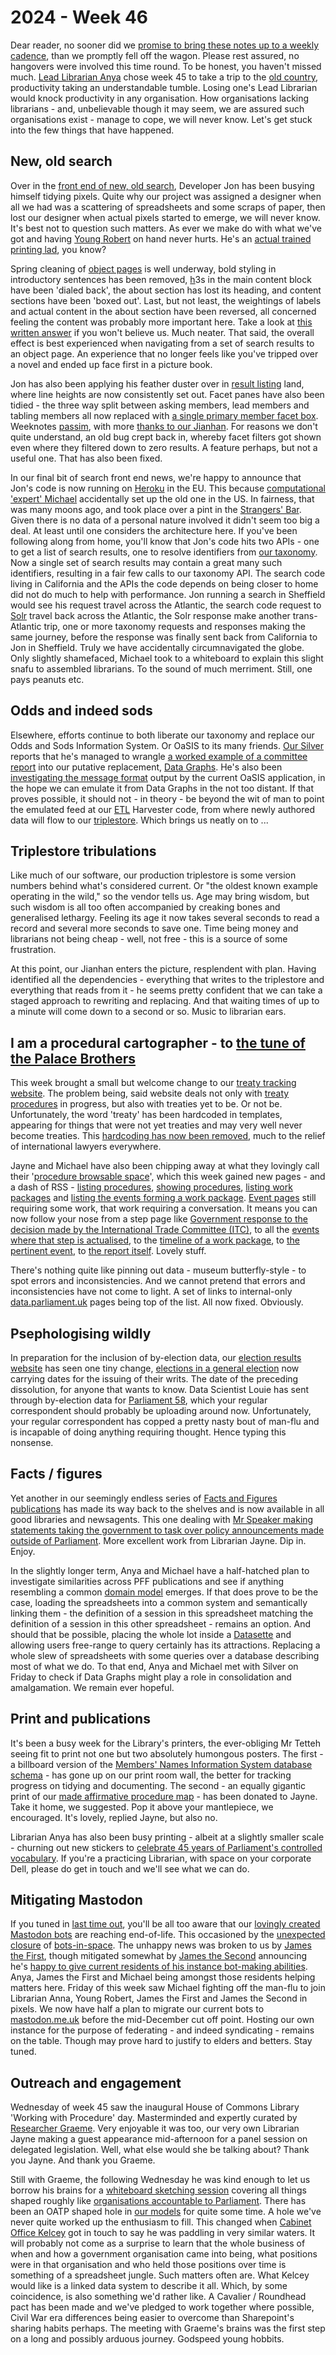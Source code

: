 # 2024 - Week 46

Dear reader, no sooner did we [promise to bring these notes up to a weekly cadence](https://ukparliament.github.io/ontologies/meta/weeknotes/2024/42/#correcting-cadence), than we promptly fell off the wagon. Please rest assured, no hangovers were involved this time round. To be honest, you haven't missed much. [Lead Librarian Anya](https://bsky.app/profile/anyaso.bsky.social) chose week 45 to take a trip to the [old country](https://en.wikipedia.org/wiki/Boyle,_County_Roscommon), productivity taking an understandable tumble. Losing one's Lead Librarian would knock productivity in any organisation. How organisations lacking librarians - and, unbelievable though it may seem, we are assured such organisations exist - manage to cope, we will never know. Let's get stuck into the few things that have happened.

## New, old search

Over in the [front end of new, old search](https://parliamentary-search-265cced0397e.herokuapp.com/search-prototype), Developer Jon has been busying himself tidying pixels. Quite why our project was assigned a designer when all we had was a scattering of spreadsheets and some scraps of paper, then lost our designer when actual pixels started to emerge, we will never know. It's best not to question such matters. As ever we make do with what we've got and having [Young Robert](https://bsky.app/profile/robertbrook.bsky.social) on hand never hurts. He's an [actual trained printing lad](https://en.wikipedia.org/wiki/London_College_of_Communication), you know?

Spring cleaning of [object pages](https://parliamentary-search-265cced0397e.herokuapp.com/search-prototype/objects?object=http%3A%2F%2Fhansard.intranet.data.parliament.uk%2FCommons%2F2012-12-18%2F12121863000016) is well underway, bold styling in introductory sentences has been removed, [h](https://www.w3schools.com/tags/tag_hn.asp)3s in the main content block have been 'dialed back', the about section has lost its heading, and content sections have been 'boxed out'. Last, but not least, the weightings of labels and actual content in the about section have been reversed, all concerned feeling the content was probably more important here. Take a look at [this written answer](https://parliamentary-search-265cced0397e.herokuapp.com/search-prototype/objects?object=http%3A%2F%2Fdata.parliament.uk%2Fwrittenparliamentaryquestion%2Fcommons%2F2015-16%2F28407) if you won't believe us. Much neater. That said, the overall effect is best experienced when navigating from a set of search results to an object page. An experience that no longer feels like you've tripped over a novel and ended up face first in a picture book. 

Jon has also been applying his feather duster over in [result listing](https://parliamentary-search-265cced0397e.herokuapp.com/search-prototype/search?query=conker&commit=Search) land, where line heights are now consistently set out. Facet panes have also been tidied - the three way split between asking members, lead members and tabling members all now replaced with [a single primary member facet box](https://parliamentary-search-265cced0397e.herokuapp.com/search-prototype/search?query=cow). Weeknotes [passim](https://ukparliament.github.io/ontologies/meta/weeknotes/2024/42/), with more [thanks to our Jianhan](https://ukparliament.github.io/ontologies/meta/weeknotes/2024/42/#new-old-search). For reasons we don't quite understand, an old bug crept back in, whereby facet filters got shown even where they filtered down to zero results. A feature perhaps, but not a useful one. That has also been fixed.

In our final bit of search front end news, we're happy to announce that Jon's code is now running on [Heroku](https://en.wikipedia.org/wiki/Heroku) in the EU. This because [computational 'expert' Michael](https://bsky.app/profile/fantasticlife.bsky.social) accidentally set up the old one in the US. In fairness, that was many moons ago, and took place over a pint in the [Strangers' Bar](https://en.wikipedia.org/wiki/Strangers%27_Bar). Given there is no data of a personal nature involved it didn't seem too big a deal. At least until one considers the architecture here. If you've been following along from home, you'll know that Jon's code hits two APIs - one to get a list of search results, one to resolve identifiers from [our taxonomy](https://explore.data.parliament.uk/index.html?endpoint=terms). Now a single set of search results may contain a great many such identifiers, resulting in a fair few calls to our taxonomy API. The search code living in California and the APIs the code depends on being closer to home did not do much to help with performance. Jon running a search in Sheffield would see his request travel across the Atlantic, the search code request to [Solr](https://en.wikipedia.org/wiki/Apache_Solr) travel back across the Atlantic, the Solr response make another trans-Atlantic trip, one or more taxonomy requests and responses making the same journey, before the response was finally sent back from California to Jon in Sheffield. Truly we have accidentally circumnavigated the globe. Only slightly shamefaced, Michael took to a whiteboard to explain this slight snafu to assembled librarians. To the sound of much merriment. Still, one pays peanuts etc.

## Odds and indeed sods

Elsewhere, efforts continue to both liberate our taxonomy and replace our Odds and Sods Information System. Or OaSIS to its many friends. [Our Silver](https://datalanguage.com/contributors/silver-oliver) reports that he's managed to wrangle [a worked example of a committee report](https://trello.com/c/q8I2ys9x/109-worked-example) into our putative replacement, [Data Graphs](https://datalanguage.com/products/datagraphs). He's also been [investigating the message format](https://trello.com/c/iMzig8q7/79-look-at-message-format-for-harvester-for-oasis-to-harvester) output by the current OaSIS application, in the hope we can emulate it from Data Graphs in the not too distant. If that proves possible, it should not - in theory - be beyond the wit of man to point the emulated feed at our [ETL](https://en.wikipedia.org/wiki/Extract,_transform,_load) Harvester code, from where newly authored data will flow to our [triplestore](https://en.wikipedia.org/wiki/Triplestore). Which brings us neatly on to ...

## Triplestore tribulations

Like much of our software, our production triplestore is some version numbers behind what's considered current. Or "the oldest known example operating in the wild," so the vendor tells us. Age may bring wisdom, but such wisdom is all too often accompanied by creaking bones and generalised lethargy. Feeling its age it now takes several seconds to read a record and several more seconds to save one. Time being money and librarians not being cheap - well, not free - this is a source of some frustration.

At this point, our Jianhan enters the picture, resplendent with plan. Having identified all the dependencies - everything that writes to the triplestore and everything that reads from it - he seems pretty confident that we can take a staged approach to rewriting and replacing. And that waiting times of up to a minute will come down to a second or so. Music to librarian ears.

## I am a procedural cartographer - to [the tune of the Palace Brothers](https://www.youtube.com/watch?v=owvF3Vb0JhA&ab_channel=tomkat69pc)

This week brought a small but welcome change to our [treaty tracking website](https://treaties.parliament.uk/). The problem being, said website deals not only with [treaty procedures](https://ukparliament.github.io/ontologies/procedure/maps/treaties/crag-treaties/crag-treaties.pdf) in progress, but also with treaties yet to be. Or not be. Unfortunately, the word 'treaty' has been hardcoded in templates, appearing for things that were not yet treaties and may very well never become treaties. This [hardcoding has now been removed](https://treaties.parliament.uk/?SearchTerm=Negotiations+for+a+potential+agreement+between+the+UK&ParliamentaryProcess=&LeadGovernmentOrganisationId=&SeriesFilter=&House=&MotionsTabledAboutATreaty=&CommitteeRaisedConcerns=&DebateScheduled=&ShowAdvanced=False), much to the relief of international lawyers everywhere.

Jayne and Michael have also been chipping away at what they lovingly call their '[procedure browsable space](https://procedure-browser-159b715822a4.herokuapp.com/)', which this week gained new pages - and a dash of RSS - [listing procedures](https://procedure-browser-159b715822a4.herokuapp.com/procedures), [showing procedures](https://procedure-browser-159b715822a4.herokuapp.com/procedures/D00dsjR2), [listing work packages](https://procedure-browser-159b715822a4.herokuapp.com/work-packages) and [listing the events forming a work package](https://procedure-browser-159b715822a4.herokuapp.com/work-packages/0lkf0D9U). [Event pages](https://procedure-browser-159b715822a4.herokuapp.com/events/B5c8uT54) still requiring some work, that work requiring a conversation. It means you can now follow your nose from a step page like [Government response to the decision made by the International Trade Committee (ITC)](https://procedure-browser-159b715822a4.herokuapp.com/steps/8FDE1V0L), to all the [events where that step is actualised](https://procedure-browser-159b715822a4.herokuapp.com/steps/8FDE1V0L/events), to the [timeline of a work package](https://procedure-browser-159b715822a4.herokuapp.com/work-packages/6uj4zhJl#event-FEBF6VMq-actualising-8FDE1V0L), to [the pertinent event](https://procedure-browser-159b715822a4.herokuapp.com/events/FEBF6VMq), to [the report itself](https://publications.parliament.uk/pa/cm5803/cmselect/cmbeis/1614/report.html). Lovely stuff.

There's nothing quite like pinning out data - museum butterfly-style - to spot errors and inconsistencies. And we cannot pretend that errors and inconsistencies have not come to light. A set of links to internal-only [data.parliament.uk](https://explore.data.parliament.uk/) pages being top of the list. All now fixed. Obviously.

## Psephologising wildly

In preparation for the inclusion of by-election data, our [election results website](https://electionresults.parliament.uk/) has seen one tiny change, [elections in a general election](https://electionresults.parliament.uk/elections/7) now carrying dates for the issuing of their writs. The date of the preceding dissolution, for anyone that wants to know. Data Scientist Louie has sent through by-election data for [Parliament 58](https://electionresults.parliament.uk/parliament-periods/58), which your regular correspondent should probably be uploading around now. Unfortunately, your regular correspondent has copped a pretty nasty bout of man-flu and is incapable of doing anything requiring thought. Hence typing this nonsense.

## Facts / figures

Yet another in our seemingly endless series of [Facts and Figures publications](https://commonslibrary.parliament.uk/tag/parliament-facts-and-figures/) has made its way back to the shelves and is now available in all good libraries and newsagents. This one dealing with [Mr Speaker making statements taking the government to task over policy announcements made outside of Parliament](https://commonslibrary.parliament.uk/research-briefings/sn05647/). More excellent work from Librarian Jayne. Dip in. Enjoy.

In the slightly longer term, Anya and Michael have a half-hatched plan to investigate similarities across PFF publications and see if anything resembling a common [domain model](https://en.wikipedia.org/wiki/Domain_model) emerges. If that does prove to be the case, loading the spreadsheets into a common system and semantically linking them - the definition of a session in this spreadsheet matching the definition of a session in this other spreadsheet - remains an option. And should that be possible, placing the whole lot inside a [Datasette](https://datasette.io/) and allowing users free-range to query certainly has its attractions. Replacing a whole slew of spreadsheets with some queries over a database describing most of what we do. To that end, Anya and Michael met with Silver on Friday to check if Data Graphs might play a role in consolidation and amalgamation. We remain ever hopeful.

## Print and publications

It's been a busy week for the Library's printers, the ever-obliging Mr Tetteh seeing fit to print not one but two absolutely humongous posters. The first - a billboard version of the [Members' Names Information System database schema](https://github.com/ukparliament/ontologies/blob/master/meta/relational/mnis/schema.svg) - has gone up on our print room wall, the better for tracking progress on tidying and documenting. The second - an equally gigantic print of our [made affirmative procedure map](https://ukparliament.github.io/ontologies/procedure/maps/legislation/secondary/statutory-instruments/affirmative-procedures/made/made-affirmative.pdf) - has been donated to Jayne. Take it home, we suggested. Pop it above your mantlepiece, we encouraged. It's lovely, replied Jayne, but also no.

Librarian Anya has also been busy printing - albeit at a slightly smaller scale - churning out new stickers to [celebrate 45 years of Parliament's controlled vocabulary](https://trello.com/1/cards/66978d8421e8f2cb4365beae/attachments/66bdf0c7b52a9ec843a390ea/previews/66bdf0c8b52a9ec843a390f6/download/4eaa22bc-3ec2-492b-9030-052fed50795c.jpg). If you're a practicing Librarian, with space on your corporate Dell, please do get in touch and we'll see what we can do.

## Mitigating Mastodon

If you tuned in [last time out](https://ukparliament.github.io/ontologies/meta/weeknotes/2024/44/#farewell---for-now---mastodon), you'll be all too aware that our [lovingly created Mastodon bots](https://ukparliament.github.io/ontologies/meta/bots/) are reaching end-of-life. This occasioned by the [unexpected closure](https://muffinlabs.com/posts/2024/10/29/10-29-rip-botsin-space/) of [bots-in-space](https://botsin.space/about). The unhappy news was broken to us by [James the First](https://mastodon.me.uk/deck/@jamesjefferies), though mitigated somewhat by [James the Second](https://mastodon.me.uk/deck/@Floppy) announcing he's [happy to give current residents of his instance bot-making abilities](https://mastodon.me.uk/deck/@Floppy/113465919080502879). Anya, James the First and Michael being amongst those residents helping matters here. Friday of this week saw Michael fighting off the man-flu to join Librarian Anna, Young Robert, James the First and James the Second in pixels. We now have half a plan to migrate our current bots to [mastodon.me.uk](https://mastodon.me.uk/) before the mid-December cut off point. Hosting our own instance for the purpose of federating - and indeed syndicating - remains on the table. Though may prove hard to justify to elders and betters. Stay tuned.

## Outreach and engagement

Wednesday of week 45 saw the inaugural House of Commons Library 'Working with Procedure' day. Masterminded and expertly curated by [Researcher Graeme](https://bsky.app/profile/woodstockjag.bsky.social). Very enjoyable it was too, our very own Librarian Jayne making a guest appearance mid-afternoon for a panel session on delegated legislation. Well, what else would she be talking about? Thank you Jayne. And thank you Graeme.

Still with Graeme, the following Wednesday he was kind enough to let us borrow his brains for a [whiteboard sketching session](https://bsky.app/profile/fantasticlife.bsky.social/post/3lau6n5gdes2y) covering all things shaped roughly like [organisations accountable to Parliament](https://ukparliament.github.io/ontologies/question-and-answer/question-and-answer-ontology#d4e181). There has been an OATP shaped hole in [our models](https://ukparliament.github.io/ontologies/) for quite some time. A hole we've never quite worked up the enthusiasm to fill. This changed when [Cabinet Office Kelcey](https://bsky.app/profile/kelceyswain.com) got in touch to say he was paddling in very similar waters. It will probably not come as a surprise to learn that the whole business of when and how a government organisation came into being, what positions were in that organisation and who held those positions over time is something of a spreadsheet jungle. Such matters often are. What Kelcey would like is a linked data system to describe it all. Which, by some coincidence, is also something we'd rather like. A Cavalier / Roundhead pact has been made and we've pledged to work together where possible, Civil War era differences being easier to overcome than Sharepoint's sharing habits perhaps. The meeting with Graeme's brains was the first step on a long and possibly arduous journey. Godspeed young hobbits.
